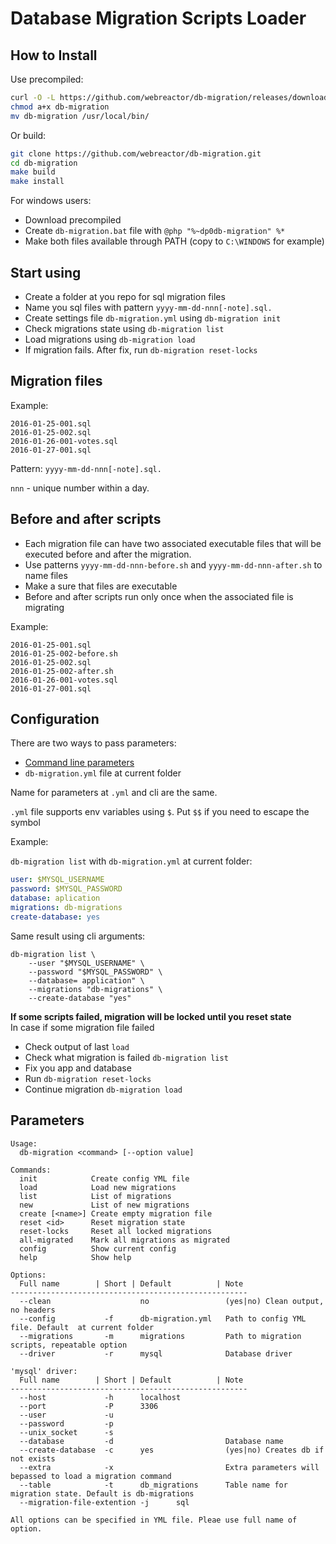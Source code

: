 Database Migration Scripts Loader
========================================

## How to Install

Use precompiled:
```bash
curl -O -L https://github.com/webreactor/db-migration/releases/download/1.1.0/db-migration
chmod a+x db-migration
mv db-migration /usr/local/bin/
```
Or build:
```bash
git clone https://github.com/webreactor/db-migration.git
cd db-migration
make build
make install
```

For windows users:
* Download precompiled
* Create `db-migration.bat` file with `@php "%~dp0db-migration" %*`
* Make both files available through PATH (copy to `C:\WINDOWS` for example)

## Start using
* Create a folder at you repo for sql migration files
* Name you sql files with pattern `yyyy-mm-dd-nnn[-note].sql.`
* Create settings file `db-migration.yml` using `db-migration init`
* Check migrations state using `db-migration list`
* Load migrations using `db-migration load`
* If migration fails. After fix, run `db-migration reset-locks`

## Migration files
Example:
```
2016-01-25-001.sql
2016-01-25-002.sql
2016-01-26-001-votes.sql
2016-01-27-001.sql
```
Pattern: `yyyy-mm-dd-nnn[-note].sql.`

`nnn` - unique number within a day.

## Before and after scripts

* Each migration file can have two associated executable files that will be executed before and after the migration.
* Use patterns `yyyy-mm-dd-nnn-before.sh` and `yyyy-mm-dd-nnn-after.sh` to name files
* Make a sure that files are executable
* Before and after scripts run only once when the associated file is migrating

Example:
```
2016-01-25-001.sql
2016-01-25-002-before.sh
2016-01-25-002.sql
2016-01-25-002-after.sh
2016-01-26-001-votes.sql
2016-01-27-001.sql
```

## Configuration
There are two ways to pass parameters:
* [Command line parameters](#parameters)
* `db-migration.yml` file at current folder

Name for parameters at `.yml` and cli are the same.

`.yml` file supports env variables using `$`. Put `$$` if you need to escape the symbol

Example:

`db-migration list`
with `db-migration.yml` at current folder:
```yml
user: $MYSQL_USERNAME
password: $MYSQL_PASSWORD
database: aplication
migrations: db-migrations
create-database: yes
```

Same result using cli arguments:
```
db-migration list \
    --user "$MYSQL_USERNAME" \
    --password "$MYSQL_PASSWORD" \
    --database= application" \
    --migrations "db-migrations" \
    --create-database "yes"
```

**If some scripts failed, migration will be locked until you reset state**\
In case if some migration file failed
* Check output of last `load`
* Check what migration is failed `db-migration list`
* Fix you app and database
* Run `db-migration reset-locks`
* Continue migration `db-migration load`

## Parameters
```
Usage:
  db-migration <command> [--option value]

Commands:
  init            Create config YML file
  load            Load new migrations
  list            List of migrations
  new             List of new migrations
  create [<name>] Create empty migration file
  reset <id>      Reset migration state
  reset-locks     Reset all locked migrations
  all-migrated    Mark all migrations as migrated
  config          Show current config
  help            Show help

Options:
  Full name        | Short | Default          | Note
-----------------------------------------------------
  --clean                    no                 (yes|no) Clean output, no headers
  --config           -f      db-migration.yml   Path to config YML file. Default  at current folder
  --migrations       -m      migrations         Path to migration scripts, repeatable option
  --driver           -r      mysql              Database driver

'mysql' driver:
  Full name        | Short | Default          | Note
-----------------------------------------------------
  --host             -h      localhost
  --port             -P      3306
  --user             -u
  --password         -p
  --unix_socket      -s
  --database         -d                         Database name
  --create-database  -c      yes                (yes|no) Creates db if not exists
  --extra            -x                         Extra parameters will bepassed to load a migration command
  --table            -t      db_migrations      Table name for migration state. Default is db-migrations
  --migration-file-extention -j      sql

All options can be specified in YML file. Pleae use full name of option.


```
